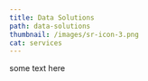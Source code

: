 ```yaml
---
title: Data Solutions
path: data-solutions
thumbnail: /images/sr-icon-3.png
cat: services
---
```

some text here